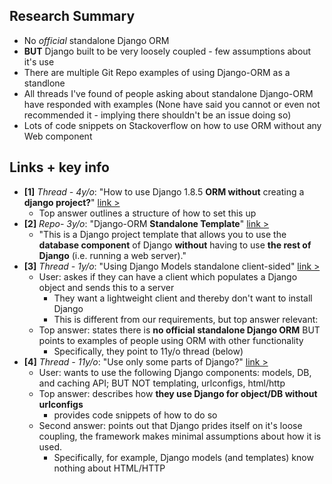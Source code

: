## Research Summary
* No *official* standalone Django ORM
* **BUT** Django built to be very loosely coupled - few assumptions about it's use
* There are multiple Git Repo examples of using Django-ORM as a standlone
* All threads I've found of people asking about standalone Django-ORM have responded with examples (None have said you cannot or even not recommended it - implying there shouldn't be an issue doing so)
* Lots of code snippets on Stackoverflow on how to use ORM without any Web component

## Links + key info

* **[1]** *Thread - 4y/o*: "How to use Django 1.8.5 **ORM without** creating a **django project?**" [link >](https://stackoverflow.com/questions/33170016/how-to-use-django-1-8-5-orm-without-creating-a-django-project)
  * Top answer outlines a structure of how to set this up
* **[2]** *Repo- 3y/o*: "Django-ORM **Standalone Template**" [link >](https://github.com/dancaron/Django-ORM)
  * "This is a Django project template that allows you to use the **database component** of Django **without** having to use **the rest of Django** (i.e. running a web server)."
* **[3]** *Thread - 1y/o*: "Using Django Models standalone client-sided" [link >](https://www.reddit.com/r/django/comments/9hj2ru/using_django_models_standalone_clientsided/)
  * User: askes if they can have a client which populates a Django object and sends this to a server
    * They want a lightweight client and thereby don't want to install Django
    * This is different from our requirements, but top answer relevant:
  * Top answer: states there is **no official standalone Django ORM** BUT points to examples of people using ORM with other functionality
    * Specifically, they point to 11y/o thread (below)
* **[4]** *Thread - 11y/o*: "Use only some parts of Django?" [link >](https://stackoverflow.com/questions/302651/use-only-some-parts-of-django)
  * User: wants to use the following Django components: models, DB, and caching API; BUT NOT templating, urlconfigs, html/http
  * Top answer: describes how **they use Django for object/DB without urlconfigs**
    * provides code snippets of how to do so
  * Second answer: points out that Django prides itself on it's loose coupling, the framework makes minimal assumptions about how it is used.
    * Specifically, for example, Django models (and templates) know nothing about HTML/HTTP

